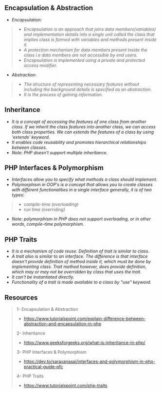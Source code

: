 ## Encapsulation & Abstraction
- *Encapsulation:*
> - *Encapsulation is an approach that joins data members(variables) and implementation details into a single unit called the class that implies class is formed with variables and methods present inside it.*
> - *A protection mechanism for data members present inside the class i.e data members are not accessible by end users.*
> - *Encapsulation is implemented using a private and protected access modifier.*
- *Abstraction:*
> - *The structure of representing necessary features without including the background details is specified as an abstraction.*
> - *It is the process of gaining information.*
## Inheritance
- *It is a concept of accessing the features of one class from another class. If we inherit the class features into another class, we can access both class properties. We can extends the features of a class by using 'extends' keyword.*
- *It enables code reusability and promotes hierarchical relationships between classes.*
- *Note: PHP doesn't support multiple inheritance.*
## PHP Interfaces & Polymorphism
- *Interfaces allow you to specify what methods a class should implement.*
- *Polymorphism in OOP's is a concept that allows you to create classes with different functionalities in a single interface generally, it is of two types:*
>- *compile-time (overloading)*
>- *run time (overriding)*
- *Note: polymorphism in PHP does not support overloading, or in other words, compile-time polymorphism.*
## PHP Traits
- *It is a mechanism of code reuse. Definition of trait is similar to class.*
- *A trait also is similar to an interface. The difference is that interface doesn't provide definition of method inside it, which must be done by implementing class. Trait method however, does provide definition, which may or may not be overridden by class that uses the trait.*
- *It can't be instantiated directly.*
- *Functionality of a trait is made available to a class by "use" keyword.*
## Resources
>1- Encapsulation & Abstraction
>- https://www.tutorialspoint.com/explain-difference-between-abstraction-and-encapsulation-in-php
>
>2- Inheritance
>- https://www.geeksforgeeks.org/what-is-inheritance-in-php/
>
>3- PHP Interfaces & Polymorphism
>- https://dev.to/saravanasai/interfaces-and-polymorphism-in-php-practical-guide-pfc
>
>4- PHP Traits
>- https://www.tutorialspoint.com/php-traits
>